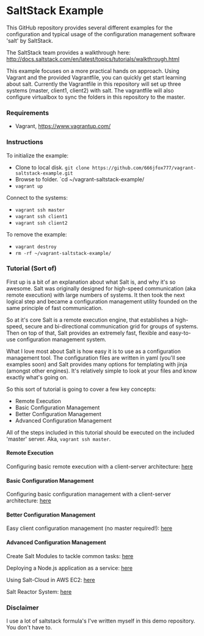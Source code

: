 SaltStack Example
==================

This GitHub repository provides several different examples for the configuration
and typical usage of the configuration management software 'salt' by SaltStack.

The SaltStack team provides a walkthrough here: http://docs.saltstack.com/en/latest/topics/tutorials/walkthrough.html

This example focuses on a more practical hands on approach. Using Vagrant and
the provided Vagrantfile, you can quickly get start learning about salt.
Currently the Vagrantfile in this repository will set up three systems (master,
client1, client2) with salt. The vagrantfile will also configure virtualbox to
sync the folders in this repository to the master.

### Requirements

- Vagrant, https://www.vagrantup.com/

### Instructions

To initialize the example:

- Clone to local disk. `git clone https://github.com/666jfox777/vagrant-saltstack-example.git`
- Browse to folder. `cd ~/vagrant-saltstack-example/
- `vagrant up`

Connect to the systems:

- `vagrant ssh master`
- `vagrant ssh client1`
- `vagrant ssh client2`

To remove the example:

- `vagrant destroy`
- `rm -rf ~/vagrant-saltstack-example/`

### Tutorial (Sort of)

First up is a bit of an explanation about what Salt is, and why it's so awesome.
Salt was originally designed for high-speed communication (aka remote execution)
with large numbers of systems. It then took the next logical step and became a
configuration management utility founded on the same principle of fast
communication.

So at it's core Salt is a remote execution engine, that establishes a
high-speed, secure and bi-directional communication grid for groups of systems.
Then on top of that, Salt provides an extremely fast, flexible and easy-to-use
configuration management system.

What I love most about Salt is how easy it is to use as a configuration
management tool. The configuration files are written in yaml (you'll see
examples soon) and Salt provides many options for templating with jinja (amongst
other engines). It's relatively simple to look at your files and know exactly
what's going on.

So this sort of tutorial is going to cover a few key concepts:

- Remote Execution
- Basic Configuration Management
- Better Configuration Management
- Advanced Configuration Management

All of the steps included in this tutorial should be executed on the included
'master' server. Aka, `vagrant ssh master`.

#### Remote Execution

Configuring basic remote execution with a client-server architecture: [here](https://justinfox.me/articles/saltstack-remote-execution)

#### Basic Configuration Management

Configuring basic configuration management with a client-server architecture: [here](https://justinfox.me/articles/saltstack-building-client-server)

#### Better Configuration Management

Easy client configuration management (no master required!): [here](https://justinfox.me/articles/saltstack-masterless)

#### Advanced Configuration Management

Create Salt Modules to tackle common tasks: [here](https://justinfox.me/articles/saltstack-build-your-own-module)

Deploying a Node.js application as a service: [here](https://justinfox.me/articles/nodejs-init-script-with-saltstack)

Using Salt-Cloud in AWS EC2: [here](https://justinfox.me/articles/saltstack-saltcloud-with-aws)

Salt Reactor System: [here](https://justinfox.me/articles/saltstack-react-to-events)

### Disclaimer

I use a lot of saltstack formula's I've written myself in this demo repository. You don't have to.
